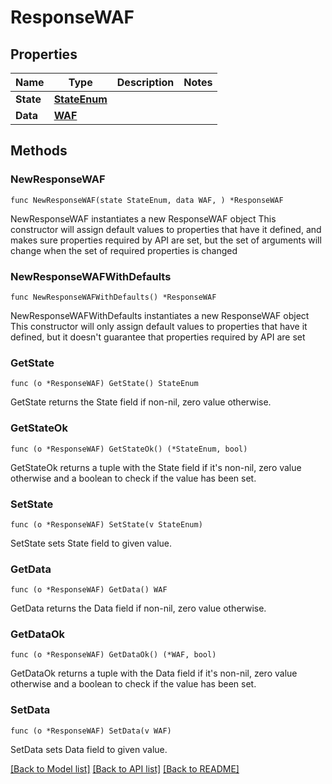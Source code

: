 # ResponseWAF

## Properties

Name | Type | Description | Notes
------------ | ------------- | ------------- | -------------
**State** | [**StateEnum**](StateEnum.md) |  | 
**Data** | [**WAF**](WAF.md) |  | 

## Methods

### NewResponseWAF

`func NewResponseWAF(state StateEnum, data WAF, ) *ResponseWAF`

NewResponseWAF instantiates a new ResponseWAF object
This constructor will assign default values to properties that have it defined,
and makes sure properties required by API are set, but the set of arguments
will change when the set of required properties is changed

### NewResponseWAFWithDefaults

`func NewResponseWAFWithDefaults() *ResponseWAF`

NewResponseWAFWithDefaults instantiates a new ResponseWAF object
This constructor will only assign default values to properties that have it defined,
but it doesn't guarantee that properties required by API are set

### GetState

`func (o *ResponseWAF) GetState() StateEnum`

GetState returns the State field if non-nil, zero value otherwise.

### GetStateOk

`func (o *ResponseWAF) GetStateOk() (*StateEnum, bool)`

GetStateOk returns a tuple with the State field if it's non-nil, zero value otherwise
and a boolean to check if the value has been set.

### SetState

`func (o *ResponseWAF) SetState(v StateEnum)`

SetState sets State field to given value.


### GetData

`func (o *ResponseWAF) GetData() WAF`

GetData returns the Data field if non-nil, zero value otherwise.

### GetDataOk

`func (o *ResponseWAF) GetDataOk() (*WAF, bool)`

GetDataOk returns a tuple with the Data field if it's non-nil, zero value otherwise
and a boolean to check if the value has been set.

### SetData

`func (o *ResponseWAF) SetData(v WAF)`

SetData sets Data field to given value.



[[Back to Model list]](../README.md#documentation-for-models) [[Back to API list]](../README.md#documentation-for-api-endpoints) [[Back to README]](../README.md)


